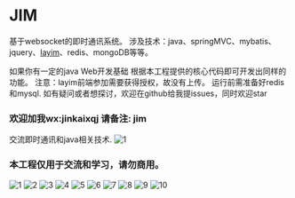 # JIM
基于websocket的即时通讯系统。
涉及技术：java、springMVC、mybatis、jquery、[layim](http://layim.layui.com/demo.html)、redis、mongoDB等等。

如果你有一定的java Web开发基础 根据本工程提供的核心代码即可开发出同样的功能。
注意：layim前端参加需要获得授权，故没有上传。
运行前需准备好redis和mysql.
如有疑问或者想探讨，欢迎在github给我提issues，同时欢迎star
  
### 欢迎加我wx:jinkaixqj 请备注: jim
交流即时通讯和java相关技术.
![1](imgs/Wechat.jpeg)


### 本工程仅用于交流和学习，请勿商用。

![1](imgs/1.png)
![2](imgs/2.png)
![3](imgs/3.png)
![4](imgs/4.png)
![5](imgs/5.png)
![6](imgs/6.png)
![7](imgs/7.png)
![8](imgs/8.png)
![9](imgs/9.png)
![10](imgs/10.png)

